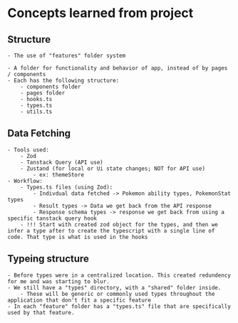 # Concepts learned from project

## Structure

    - The use of "features" folder system

    - A folder for functionality and behavior of app, instead of by pages / components
    - Each has the following structure:
        - components folder
        - pages folder
        - hooks.ts 
        - types.ts
        - utils.ts

## Data Fetching

    - Tools used:
        - Zod
        - Tanstack Query (API use)
        - Zustand (for local or Ui state changes; NOT for API use)
            - ex: themeStore
    - Workflow:
        - Types.ts files (using Zod):
            - Indivdual data fetched -> Pokemon ability types, PokemonStat types
            - Result types -> Data we get back from the API response
            - Response schema types -> response we get back from using a specific tanstack query hook
        - !!! Start with created zod object for the types, and then we infer a type after to create the typescript with a single line of code. That type is what is used in the hooks

## Typeing structure

    - Before types were in a centralized location. This created redundency for me and was starting to blur.
    - We still have a "types" directory, with a "shared" folder inside.
        - These will be generic or commonly used types throughout the application that don't fit a specific feature
    - In each "feature" folder has a "types.ts" file that are specifically used by that feature.
